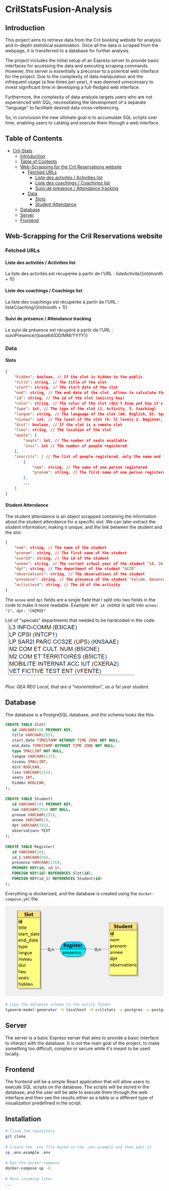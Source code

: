# CrilStatsFusion-Analysis

## Introduction

This project aims to retrieve data from the Cril booking website for analysis and in-depth statistical examination. Once all the data is scraped from the webpage, it is transferred to a database for further analysis.

The project includes the initial setup of an Express server to provide basic interfaces for accessing the data and executing scraping commands. However, this server is essentially a precursor to a potential web interface for the project. Due to the complexity of data manipulation and the infrequent usage (a few times per year), it was deemed unnecessary to invest significant time in developing a full-fledged web interface.

Furthermore, the complexity of data analysis targets users who are not experienced with SQL, necessitating the development of a separate "language" to facilitate desired data cross-referencing.

So, in conclusion the new ultimate goal is to accumulate SQL scripts over time, enabling users to catalog and execute them through a web interface.

## Table of Contents

- [Cril-Stats](#cril-stats)
  - [Introduction](#introduction)
  - [Table of Contents](#table-of-contents)
  - [Web-Scrapping for the Cril Reservations website](#web-scrapping-for-the-cril-reservations-website)
    - [Fetched URLs](#fetched-urls)
      - [Liste des activités / Activities list](#liste-des-activités--activities-list)
      - [Liste des coachings / Coachings list](#liste-des-coachings--coachings-list)
      - [Suivi de présence / Attendance tracking](#suivi-de-présence--attendance-tracking)
    - [Data](#data)
      - [Slots](#slots)
      - [Student Attendance](#student-attendance)
  - [Database](#database)
  - [Server](#server)
  - [Frontend](#frontend)

## Web-Scrapping for the Cril Reservations website

### Fetched URLs

#### Liste des activités / Activities list

La liste des activités est récupérée à partir de l'URL : listeActivite/{int(month + 1)}

#### Liste des coachings / Coachings list

La liste des coachings est récupérée à partir de l'URL : listeCoaching/{int(month + 1)}

#### Suivi de présence / Attendance tracking

Le suivi de présence est récupéré à partir de l'URL : suiviPresence/{base64(DD/MM/YYYY)}

### Data

#### Slots

```json
{
    "hidden": boolean, // If the slot is hidden to the public
    "title": string, // The title of the slot
    "start": string, // The start date of the slot
    "end": string, // The end date of the slot, allows to calculate the duration of the slot
    "id": string, // The id of the slot (unicity key)
    "color": string, // The color of the slot (don't know yet how it's used)
    "type": int, // The type of the slot (1. Activity, 5. Coaching)
    "langue": string, // The language of the slot (AN. English, ES. Spanish)
    "niveau": int, // The level of the slot (0. ll levels 1. Beginner, 2. Intermediate, 3. Advanced)
    "dist": boolean, // If the slot is a remote slot
    "lieu": string, // The location of the slot
    "quota": {
        "seats": int, // The number of seats available
        "insc": int // The number of people registered
    },
    "inscrits": [ // The list of people registered, only the name and first name are stored in the website
        {
            "nom": string, // The name of one person registered
            "prenom": string, // The first name of one person registered
        },
        ...
    ]
}
```

#### Student Attendance

The student attendance is an object scrapped containing the information about the student attendance for a specific slot.
We can later extract the student information, making it unique, and the link between the student and the slot.

```json
{
    "nom": string, // The name of the student
    "prenom": string, // The first name of the student
    "userId": string, // The id of the student
    "annee": string, // The current school year of the student "1A, 2A or 3A"
    "dpt": string, // The department of the student "GCCD"
    "observations": string, // The observations of the student
    "presence": string, // The presence of the student "Validé, Absence justifiée, Absence injustifiée, Fiche Moodle à reprendre, Fiche Moodle à faire"
    "activiteid": string, // The id of the activity
}

```

The `annee` and `dpt` fields are a single field that I split into two fields in the code to make it more readable.
Example: `BUT 1A CHIMIE` is split into `annee: "1", dpt: "CHIMIE"`

List of "specials" departments that needed to be hardcoded in the code:
![Weird DPT](res/weird_dpt.png)

_Plus: GEA REO Local, that are a "reorientation", as a 1st year student._

## Database

The database is a PostgreSQL database, and the schema looks like this:

```sql
CREATE TABLE Slot(
   id VARCHAR(50) PRIMARY KEY,
   title VARCHAR(255),
   start_date TIMESTAMP WITHOUT TIME ZONE NOT NULL,
   end_date TIMESTAMP WITHOUT TIME ZONE NOT NULL,
   type SMALLINT NOT NULL,
   langue VARCHAR(125),
   niveau SMALLINT,
   dist BOOLEAN,
   lieu VARCHAR(255),
   seats INT,
   hidden BOOLEAN,
);

CREATE TABLE Student(
   id VARCHAR(50) PRIMARY KEY,
   nom VARCHAR(255) NOT NULL,
   prenom VARCHAR(255),
   annee VARCHAR(2),
   dpt VARCHAR(155),
   observations TEXT
);

CREATE TABLE Register(
   id VARCHAR(50),
   id_1 VARCHAR(50),
   presence VARCHAR(155),
   PRIMARY KEY(id, id_1),
   FOREIGN KEY(id) REFERENCES Slot(id),
   FOREIGN KEY(id_1) REFERENCES Student(id)
);
```

Everything is dockerized, and the database is created using the `docker-compose.yml` file.

![MCD](database/MCD.png)

```bash
# Copy the database schema to the entity folder
typeorm-model-generator -h localhost -d crilstats -u postgres -x postgres -e postgres -o ./entities
```

## Server

The server is a basic Express server that aims to provide a basic interface to interact with the database. It is not the main goal of the project, to make something too difficult, complex or secure while it's meant to be used locally.

## Frontend

The frontend will be a simple React application that will allow users to execute SQL scripts on the database. The scripts will be stored in the database, and the user will be able to execute them through the web interface and then see the results either as a table or a different type of visualization predefined in the script.

## Installation

```bash
# Clone the repository
git clone

# Create the .env file based on the .env.example and then edit it
cp .env.example .env

# Run the docker-compose
docker-compose up -d

# More incoming later
...
```
